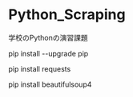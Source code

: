 # Python_Scraping
学校のPythonの演習課題

pip install --upgrade pip

pip install requests

pip install beautifulsoup4
